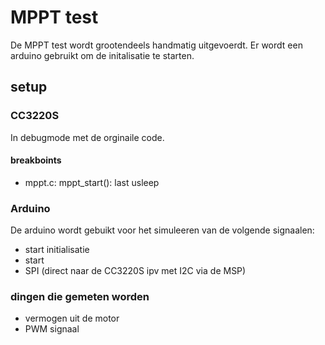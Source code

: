 # MPPT test

De MPPT test wordt grootendeels handmatig uitgevoerdt. Er wordt een arduino gebruikt om de initalisatie te starten.

## setup

### CC3220S

In debugmode met de orginaile code.

#### breakboints

* mppt.c: mppt_start(): last usleep

### Arduino

De arduino wordt gebuikt voor het simuleeren van de volgende signaalen:

* start initialisatie
* start
* SPI (direct naar de CC3220S ipv met I2C via de MSP)

### dingen die gemeten worden

* vermogen uit de motor
* PWM signaal
